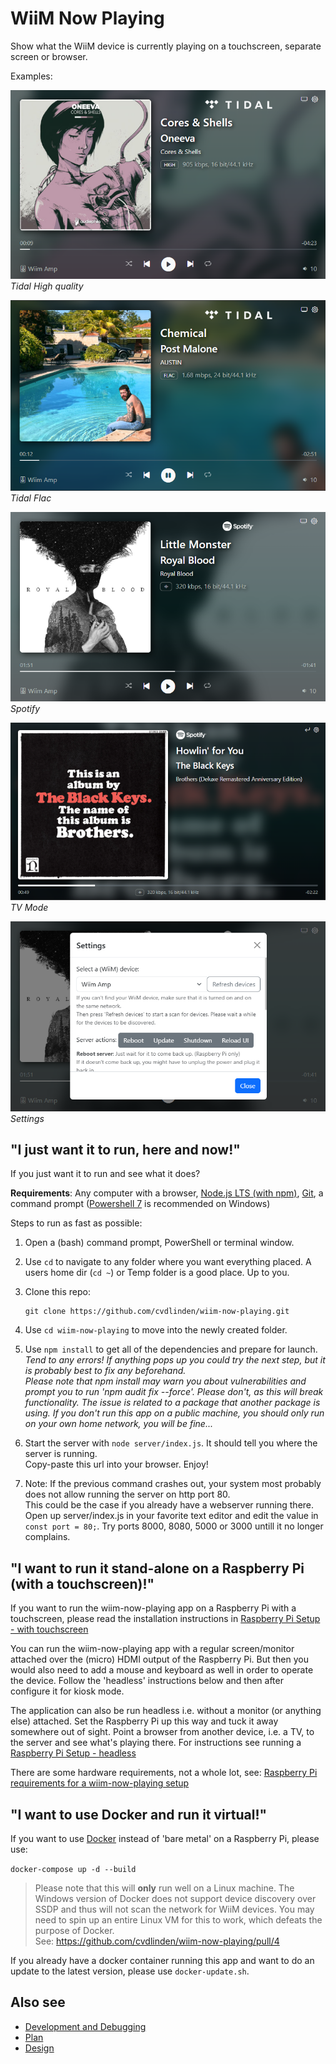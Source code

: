 # WiiM Now Playing

Show what the WiiM device is currently playing on a touchscreen, separate screen or browser.

Examples:

![Tidal High](./assets/Screenshot%202025-01-20%20012258.png)  
*Tidal High quality*

![Tidal Flac](./assets/Screenshot%202025-01-20%20012543.png)  
*Tidal Flac*

![Spotify](./assets/Screenshot%202025-01-20%20012847.png)  
*Spotify*

![TV Mode](./assets/Screenshot%202025-01-20%20015116.png)  
*TV Mode*

![Settings](./assets/Screenshot%202025-01-20%20013342.png)  
*Settings*

## "I just want it to run, here and now!"

If you just want it to run and see what it does?

**Requirements**: Any computer with a browser, [Node.js LTS (with npm)](https://nodejs.org/en), [Git](https://git-scm.com/), a command prompt ([Powershell 7](https://learn.microsoft.com/en-us/powershell/scripting/install/installing-powershell-on-windows) is recommended on Windows)

Steps to run as fast as possible:

1. Open a (bash) command prompt, PowerShell or terminal window.
2. Use ``cd`` to navigate to any folder where you want everything placed. A users home dir (``cd ~``) or Temp folder is a good place. Up to you.
3. Clone this repo:

   ```shell
   git clone https://github.com/cvdlinden/wiim-now-playing.git
   ```

4. Use ``cd wiim-now-playing`` to move into the newly created folder.
5. Use ``npm install`` to get all of the dependencies and prepare for launch.  
   *Tend to any errors! If anything pops up you could try the next step, but it is probably best to fix any beforehand.*  
   *Please note that npm install may warn you about vulnerabilities and prompt you to run 'npm audit fix --force'. Please don't, as this will break functionality. The issue is related to a package that another package is using. If you don't run this app on a public machine, you should only run on your own home network, you will be fine...*
6. Start the server with ``node server/index.js``. It should tell you where the server is running.  
  Copy-paste this url into your browser. Enjoy!  
7. Note: If the previous command crashes out, your system most probably does not allow running the server on http port 80.  
   This could be the case if you already have a webserver running there.  
   Open up server/index.js in your favorite text editor and edit the value in ``const port = 80;``. Try ports 8000, 8080, 5000 or 3000 untill it no longer complains.

## "I want to run it stand-alone on a Raspberry Pi (with a touchscreen)!"

If you want to run the wiim-now-playing app on a Raspberry Pi with a touchscreen,
please read the installation instructions in [Raspberry Pi Setup - with touchscreen](docs/RPi-Setup.md)

You can run the wiim-now-playing app with a regular screen/monitor attached over the (micro) HDMI output of the Raspberry Pi. But then you would also need to add a mouse and keyboard as well in order to operate the device. Follow the 'headless' instructions below and then after configure it for kiosk mode.

The application can also be run headless i.e. without a monitor (or anything else) attached. Set the Raspberry Pi up this way and tuck it away somewhere out of sight. Point a browser from another device, i.e. a TV, to the server and see what's playing there.
For instructions see running a [Raspberry Pi Setup - headless](docs/RPi-Headless.md)

There are some hardware requirements, not a whole lot, see: [Raspberry Pi requirements for a wiim-now-playing setup](docs/RPi-Requirements.md)

## "I want to use Docker and run it virtual!"

If you want to use [Docker](https://www.docker.com/) instead of 'bare metal' on a Raspberry Pi, please use:

`docker-compose up -d --build`

> Please note that this will **only** run well on a Linux machine. The Windows version of Docker does not support device discovery over SSDP and thus will not scan the network for WiiM devices. You may need to spin up an entire Linux VM for this to work, which defeats the purpose of Docker.  
See: <https://github.com/cvdlinden/wiim-now-playing/pull/4>

If you already have a docker container running this app and want to do an update to the latest version, please use ```docker-update.sh```.

## Also see

- [Development and Debugging](docs/DevelopmentAndDebugging.md)
- [Plan](docs/Plan.md)
- [Design](docs/Design.md)
